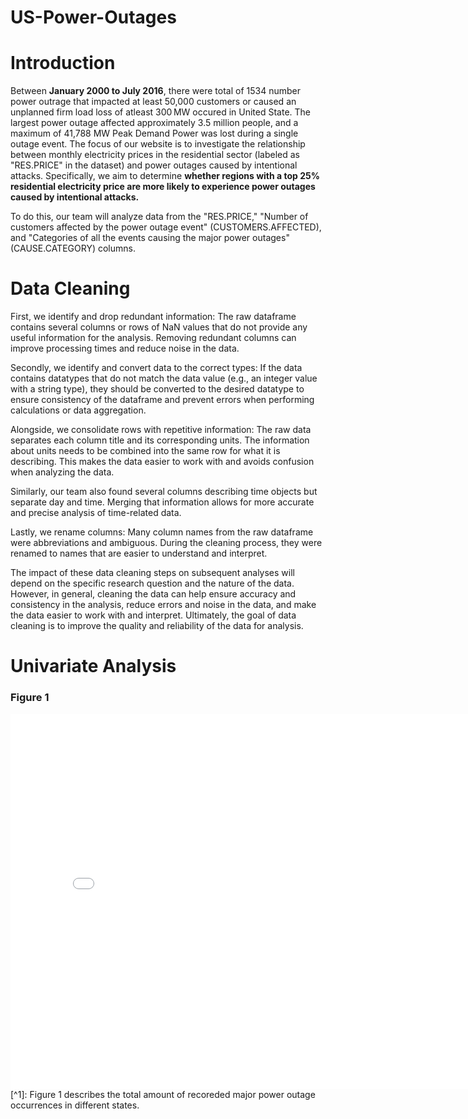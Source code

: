 # US-Power-Outages

# Introduction
Between **January 2000 to July 2016**, there were total of 1534 number power outrage that impacted at least 50,000 customers or caused an unplanned firm load loss of atleast 300 MW occured in United State. The largest power outage affected approximately 3.5 million people, and a maximum of 41,788 MW Peak Demand Power was lost during a single outage event. The focus of our website is to investigate the relationship between monthly electricity prices in the residential sector (labeled as "RES.PRICE" in the dataset) and power outages caused by intentional attacks. Specifically, we aim to determine **whether regions with a top 25% residential electricity price are more likely to experience power outages caused by intentional attacks.** 

To do this, our team will analyze data from the "RES.PRICE," "Number of customers affected by the power outage event" (CUSTOMERS.AFFECTED), and "Categories of all the events causing the major power outages" (CAUSE.CATEGORY) columns.

# Data Cleaning
First, we identify and drop redundant information: The raw dataframe contains several columns or rows of NaN values that do not provide any useful information for the analysis. Removing redundant columns can improve processing times and reduce noise in the data.

Secondly, we identify and convert data to the correct types: If the data contains datatypes that do not match the data value (e.g., an integer value with a string type), they should be converted to the desired datatype to ensure consistency of the dataframe and prevent errors when performing calculations or data aggregation.

Alongside, we consolidate rows with repetitive information: The raw data separates each column title and its corresponding units. The information about units needs to be combined into the same row for what it is describing. This makes the data easier to work with and avoids confusion when analyzing the data.

Similarly, our team also found several columns describing time objects but separate day and time. Merging that information allows for more accurate and precise analysis of time-related data.

Lastly, we rename columns: Many column names from the raw dataframe were abbreviations and ambiguous. During the cleaning process, they were renamed to names that are easier to understand and interpret.

The impact of these data cleaning steps on subsequent analyses will depend on the specific research question and the nature of the data. However, in general, cleaning the data can help ensure accuracy and consistency in the analysis, reduce errors and noise in the data, and make the data easier to work with and interpret. Ultimately, the goal of data cleaning is to improve the quality and reliability of the data for analysis.

# Univariate Analysis

### Figure 1
<iframe src="assets/state_fig.html" width=800 height=600 frameBorder=0></iframe>
[^1]: Figure 1 describes the total amount of recoreded major power outage occurrences in different states.